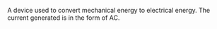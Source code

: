 A device used to convert mechanical energy to electrical energy.
The current generated is in the form of AC.